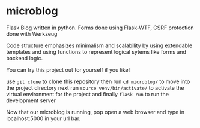 # microblog
Flask Blog written in python.
Forms done using Flask-WTF, CSRF protection done with Werkzeug

Code structure emphasizes minimalism and scalability by using extendable templates and using functions to represent logical sytems like forms and backend logic.

You can try this project out for yourself if you like!

use `git clone` to clone this repository
then run `cd microblog/` to move into the project directory
next run `source venv/bin/activate/` to activate the virtual environment for the project
and finally `flask run` to run the development server

Now that our microblog is running, pop open a web browser and type in localhost:5000 in your url bar.
